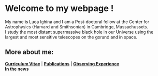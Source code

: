 # Welcome to my webpage !

My name is Luca Ighina and I am a Post-doctoral fellow at the Center for Astrophysics (Harvard and Smithsonian) in Cambridge, Massachussets.\
I study the most distant supermassive black hole in our Universe using the largest and most sensitive telescopes on the gorund and in space. 


## More about me:
**[Curriculum Vitae](./curriculum-vitae.html)** | 
**[Publications](./publications.html)** | 
**[Observing Experience](./observing.html)**\
**[In the news](./news.html)**

